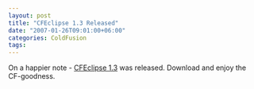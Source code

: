 ```yaml
---
layout: post
title: "CFEclipse 1.3 Released"
date: "2007-01-26T09:01:00+06:00"
categories: ColdFusion 
tags: 
---
```


On a happier note - <a href="http://www.cfeclipse.org">CFEclipse 1.3</a> was released. Download and enjoy the CF-goodness.